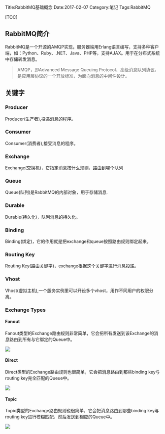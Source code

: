 Title:RabbitMQ基础概念
Date:2017-02-07
Category:笔记
Tags:RabbitMQ

[TOC]

## RabbitMQ简介
RabbitMQ是一个开源的AMQP实现，服务器端用Erlang语言编写，支持多种客户端，如：Python、Ruby、.NET、Java、PHP等，支持AJAX。用于在分布式系统中存储转发消息。
>AMQP，即Advanced Message Queuing Protocol，高级消息队列协议，是应用层协议的一个开放标准，为面向消息的中间件设计。


## 关键字
### Producer
Producer(生产者),投递消息的程序。

### Consumer
Consumer(消费者),接受消息的程序。

### Exchange
Exchange(交换机)，它指定消息按什么规则，路由到哪个队列

### Queue
Queue(队列)是RabbitMQ的内部对象，用于存储消息.

### Durable
Durable(持久化)，队列消息的持久化。

### Binding
Binding(绑定)，它的作用就是把exchange和queue按照路由规则绑定起来。

### Routing Key
Routing Key(路由关键字)，exchange根据这个关键字进行消息投递。

### Vhost
Vhost(虚拟主机),一个服务实例里可以开设多个vhost，用作不同用户的权限分离。

### Exchange Types
#### Fanout
Fanout类型的Exchange路由规则非常简单，它会把所有发送到该Exchange的消息路由到所有与它绑定的Queue中。

![](https://www.rabbitmq.com/img/tutorials/python-three.png)

#### Direct
Direct类型的Exchange路由规则也很简单，它会把消息路由到那些binding key与routing key完全匹配的Queue中。

![](https://www.rabbitmq.com/img/tutorials/direct-exchange.png)

#### Topic
Topic类型的Exchange路由规则也很简单，它会把消息路由到那些binding key与routing key进行模糊匹配，然后发送到相应的Queue中。

![](https://www.rabbitmq.com/img/tutorials/python-five.png)

